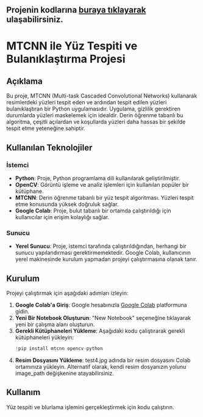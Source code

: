 ## Projenin kodlarına [buraya tıklayarak](https://colab.research.google.com/drive/1ZAE4BZkXpXoK8C2jK1VCDyVaH3XOLqW-#scrollTo=MiyRwUyksbuy) ulaşabilirsiniz.
# MTCNN ile Yüz Tespiti ve Bulanıklaştırma Projesi

## Açıklama
Bu proje, MTCNN (Multi-task Cascaded Convolutional Networks) kullanarak resimlerdeki yüzleri tespit eden ve ardından tespit edilen yüzleri bulanıklaştıran bir Python uygulamasıdır. Uygulama, gizlilik gerektiren durumlarda yüzleri maskelemek için idealdir. Derin öğrenme tabanlı bu algoritma, çeşitli açılardan ve koşullarda yüzleri daha hassas bir şekilde tespit etme yeteneğine sahiptir.

## Kullanılan Teknolojiler

### İstemci
- **Python**: Proje, Python programlama dili kullanılarak geliştirilmiştir.
- **OpenCV**: Görüntü işleme ve analiz işlemleri için kullanılan popüler bir kütüphane.
- **MTCNN**: Derin öğrenme tabanlı bir yüz tespit algoritması. Yüzleri tespit etme konusunda yüksek doğruluk sağlar.
- **Google Colab**: Proje, bulut tabanlı bir ortamda çalıştırıldığı için kullanıcılar için erişim kolaylığı sağlar.

### Sunucu
- **Yerel Sunucu**: Proje, istemci tarafında çalıştırıldığından, herhangi bir sunucu yapılandırması gerektirmemektedir. Google Colab, kullanıcının yerel makinesinde kurulum yapmadan projeyi çalıştırmasına olanak tanır.


## Kurulum
Projeyi çalıştırmak için aşağıdaki adımları izleyin:

1. **Google Colab'a Giriş**: Google hesabınızla [Google Colab](https://colab.research.google.com/) platformuna gidin.
2. **Yeni Bir Notebook Oluşturun**: "New Notebook" seçeneğine tıklayarak yeni bir çalışma alanı oluşturun.
3. **Gerekli Kütüphaneleri Yükleme**:
   Aşağıdaki kodu çalıştırarak gerekli kütüphaneleri yükleyin:
   ```python
   !pip install mtcnn opencv-python
4. **Resim Dosyasını Yükleme**: test4.jpg adında bir resim dosyasını Colab ortamınıza yükleyin. Alternatif olarak, kendi resim dosyanızın yolunu image_path değişkenine atayabilirsiniz.

## Kullanım
Yüz tespiti ve blurlama işlemini gerçekleştirmek için kodu çalıştırın.
